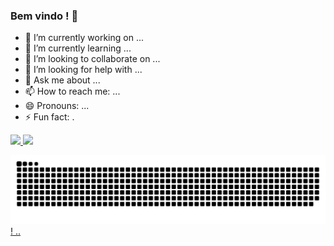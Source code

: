 ### Bem vindo ! 👋


- 🔭 I’m currently working on ...
- 🌱 I’m currently learning ...
- 👯 I’m looking to collaborate on ...
- 🤔 I’m looking for help with ...
- 💬 Ask me about ...
- 📫 How to reach me: ...
- 😄 Pronouns: ...
- ⚡ Fun fact: .
<div>
  <a href="https://github.com/willGusmao">
  <img height="180em" src="https://github-readme-stats.vercel.app/api?username=willGusmao&show_icons=true&theme=dark&include_all_commits=true&count_private=true"/>
  <img height="180em" src="https://github-readme-stats.vercel.app/api/top-langs/?username=willGusmao&layout=compact&langs_count=7&theme=dark"/>
</div>
  
  ![Snake animation](https://github.com/willGusmao/willGusmao/blob/output/github-contribution-grid-snake.svg)!
..
